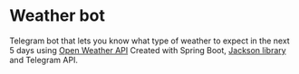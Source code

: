 # Weather bot
Telegram bot that lets you know what type of weather to expect in the next 5 days using [Open Weather API]
Created with Spring Boot, [Jackson library] and Telegram API.


[open weather api]: <https://openweathermap.org/api>
[Jackson library]: <https://github.com/FasterXML/jackson>
